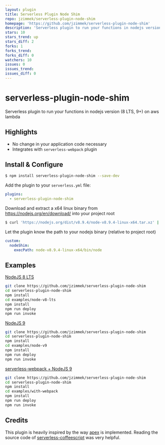 ```yaml
---
layout: plugin
title: Serverless Plugin Node Shim
repo: jzimmek/serverless-plugin-node-shim
homepage: 'https://github.com/jzimmek/serverless-plugin-node-shim'
description: 'Serverless plugin to run your functions in nodejs version (8 LTS, 9+) on aws lambda'
stars: 10
stars_trend: up
stars_diff: 2
forks: 1
forks_trend: 
forks_diff: 0
watchers: 10
issues: 0
issues_trend: 
issues_diff: 0
---
```



# serverless-plugin-node-shim
Serverless plugin to run your functions in nodejs version (8 LTS, 9+) on aws lambda

## Highlights

* No change in your application code necessary
* Integrates with `serverless-webpack` plugin

## Install & Configure

```bash
$ npm install serverless-plugin-node-shim --save-dev
```

Add the plugin to your `serverless.yml` file:

```yaml
plugins:
  - serverless-plugin-node-shim
```

Download and extract a x64 linux binary from https://nodejs.org/en/download/ into your project root

```bash
$ curl 'https://nodejs.org/dist/v8.9.4/node-v8.9.4-linux-x64.tar.xz' | tar xf -
```

Let the plugin know the path to your nodejs binary (relative to project root)

```yaml
custom:
  nodeShim:
    execPath: node-v8.9.4-linux-x64/bin/node
```

## Examples

[NodeJS 8 LTS](https://github.com/jzimmek/serverless-plugin-node-shim/tree/master/examples/node-v8-lts)

```bash
git clone https://github.com/jzimmek/serverless-plugin-node-shim
cd serverless-plugin-node-shim
npm install
cd examples/node-v8-lts
npm install
npm run deploy
npm run invoke
```

[NodeJS 9](https://github.com/jzimmek/serverless-plugin-node-shim/tree/master/examples/node-v9)

```bash
git clone https://github.com/jzimmek/serverless-plugin-node-shim
cd serverless-plugin-node-shim
npm install
cd examples/node-v9
npm install
npm run deploy
npm run invoke
```

[serverless-webpack + NodeJS 9](https://github.com/jzimmek/serverless-plugin-node-shim/tree/master/examples/with-webpack)

```bash
git clone https://github.com/jzimmek/serverless-plugin-node-shim
cd serverless-plugin-node-shim
npm install
cd examples/with-webpack
npm install
npm run deploy
npm run invoke
```

## Credits

This plugin is heavily inspired by the way [apex](https://github.com/apex/apex) is implemented. Reading the source code of [serverless-coffeescript](https://github.com/duanefields/serverless-coffeescript) was very helpful.
